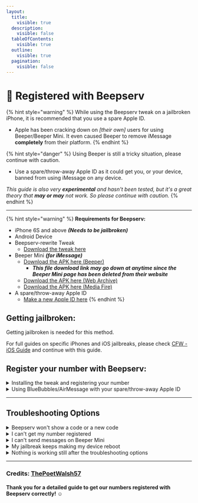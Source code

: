 ```yaml
---
layout:
  title:
    visible: true
  description:
    visible: false
  tableOfContents:
    visible: true
  outline:
    visible: true
  pagination:
    visible: false
---
```


# 💭 Registered with Beepserv

{% hint style="warning" %}
While using the Beepserv tweak on a jailbroken iPhone, it is recommended that you use a spare Apple ID.

* Apple has been cracking down on _\[their own]_ users for using Beeper/Beeper Mini. It even caused Beeper to remove iMessage **completely** from their platform.
{% endhint %}

{% hint style="danger" %}
Using Beeper is still a tricky situation, please continue with caution.

* Use a spare/throw-away Apple ID as it could get you, or your device, banned from using iMessage on any device.

_This guide is also very **experimental** and hasn't been tested, but it's a great theory that **may or may** not work. So please continue with caution._
{% endhint %}

***

{% hint style="warning" %}
**Requirements for Beepserv:**

* iPhone 6S and above _**(Needs to be jailbroken)**_
* Android Device
* Beepserv-rewrite Tweak
  * [Download the tweak here](https://github.com/thatmarcel/beepserv-rewrite)
* Beeper Mini _**(for iMessage)**_
  * [Download the APK here (Beeper)](https://mini.beeper.com/Beeper\_Mini\_v1.2.58.apk)
    * _**This file download link may go down at anytime since the Beeper Mini page has been deleted from their website**_
  * [Download the APK here (Web Archive)](https://web.archive.org/web/20240329133435/https://mini.beeper.com/Beeper\_Mini\_v1.2.58.apk)
  * [Download the APK here (Media Fire)](https://download1648.mediafire.com/2gtkfqba1mcglCjR4Io0IUyFO1XE4e4bOmOvowkL2HDBYKlHlM7MCbUbYGC8V6\_4exHfIQ-8EzzritxP0ykSzUWgekx8Okrq9\_L1yyfZQlmXDJGLxpzKQ1Iz4IhxdiNDyeOStAPKu6KujM8CdAxVmPDBIuwfI4NdtYkGgTnkL1yu/u1r73jp6z9vjshx/Beeper\_Mini\_v1.2.58.apk)
* A spare/throw-away Apple ID
  * [Make a new Apple ID here](https://appleid.apple.com/account)
{% endhint %}

## Getting jailbroken:

Getting jailbroken is needed for this method.

For full guides on specific iPhones and iOS jailbreaks, please check [CFW - iOS Guide](https://ios.cfw.guide) and continue with this guide.

## Register your number with Beepserv:

<details>

<summary>Installing the tweak and registering your number</summary>

1. Jailbreak your iPhone and download the Beepserv-rewrite tweak
   * Depending on your jailbreak, you'll have to download the correct tweak; rootful or rootless
2. Make sure you have the following tweaks installed after you got jailbroken:
   * Ellekit **(You will need to install this manually. This is needed to make Beepserv work)**
   * Libhooker
   * Mobilesubstitute or Mobilesubstrate
3. After installing Ellekit, hit "Reboot" on your installer; Sileo or Zebra
4. Once the device is back on the homescreen, go to your Downloads and open the Beepser-Rewrite tweak in Sileo or Zebra and install it.
5. Once you have installed Beepserv-Rewrite, you will want to do a **Userspace Reboot**
   * This action may be different between jailbreaks.
6. If everything is done correctly, you should see the **Registration Code** in your Messages settings on your iPhone
7. Once you have your **Registration Code**, download the Beeper Mini _**(for iMessage)**_ app on your Android device _(The link is posted above with the requirements)_&#x20;
8. Open Beeper Mini and it should prompt you to enter your **Registration Code**
9. Once you entered your Registration Code, it will proceed to ask you to enter your Apple ID info
   * Please use your spare/throw-away Apple ID for safety of your Apple account
10. You should be able to use iMessage with Beeper Mini and start texting your friends or family!

</details>

<details>

<summary>Using BlueBubbles/AirMessage with your spare/throw-away Apple ID</summary>

1. Add your spare/throw-away Apple ID to your Mac
2. Set up iMessage for this Apple ID and accept the **"new number"** being added to your spare/throw-away Apple ID
3. Test it by sending iMessage texts to your number or to your friends or family
4. If successful, you should be able to use your BlueBubbles/AirMessage server to send iMessage texts on your Android or Web
   * _Please don't delete Beeper Mini from your Android device, as it could mess up this process. You can disable notifications from Beeper Mini on your Android device._

</details>

***

## Troubleshooting Options

<details>

<summary>Beepserv won't show a code or a new code</summary>

If Beepserv isn't showing a code or a new code, please try to re-jailbreak and do a **Userspace Reboot** again

</details>

<details>

<summary>I can't get my number registered</summary>

If you are seeing REG-REQ? texts showing on your Android device, but can't get your number registered with Beepserv, you are most likely being blocked by Apple or your carrier is blocking the service from happening.

What you can do is wait for a few days and try again, or contact Apple to try to lift the ban or flag off of your Apple account.

</details>

<details>

<summary>I can't send messages on Beeper Mini</summary>

If you're not able to send messages on Beeper Mini to make sure that everything is going smoothly, you may need to get a new Registration Code and try again.

</details>

<details>

<summary>My jailbreak keeps making my device reboot</summary>

I get it, this can be very irritating, especially if it's making the code change, making Beeper Mini not work anymore.

What you can do is look into [meowbrek2](https://ios.cfw.guide/installing-meowbrek2/) to do an auto-jailbreak, helping this problem in entirely.

Meowbrek2 doesn't work for all iPhones or iOSes, so please continue with caution.

</details>

<details>

<summary>Nothing is working still after the troubleshooting options</summary>

I get that this can be irritating, but don't worry yet. I recommend that you should uninstall Beeper Mini, get a new code and try it again.

This can be a lengthy process, so if all fails, please try the [Physical SIM or eSIM methods](https://guide.atbluebubbles.com/new-methods/getting-your-phone-number-registered) listed on the site.

</details>

***

### Credits: [ThePoetWalsh57](https://www.reddit.com/r/beeper/comments/197tn08/comment/kibhihn/?utm\_source=share\&utm\_medium=web3x\&utm\_name=web3xcss\&utm\_term=1\&utm\_content=share\_button)

#### Thank you for a detailed guide to get our numbers registered with Beepserv correctly! ☺️
